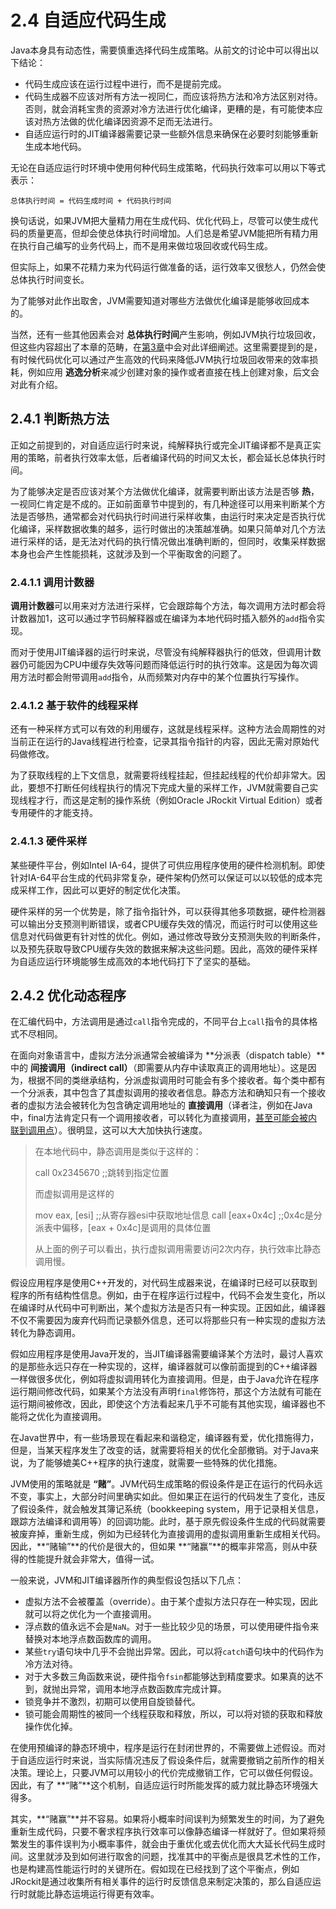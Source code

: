 <a name="2.4"></a>
# 2.4 自适应代码生成

Java本身具有动态性，需要慎重选择代码生成策略。从前文的讨论中可以得出以下结论：

* 代码生成应该在运行过程中进行，而不是提前完成。
* 代码生成器不应该对所有方法一视同仁，而应该将热方法和冷方法区别对待。否则，就会消耗宝贵的资源对冷方法进行优化编译，更糟的是，有可能使本应该对热方法做的优化编译因资源不足而无法进行。
* 自适应运行时的JIT编译器需要记录一些额外信息来确保在必要时刻能够重新生成本地代码。

无论在自适应运行时环境中使用何种代码生成策略，代码执行效率可以用以下等式表示：

	总体执行时间 = 代码生成时间 + 代码执行时间

换句话说，如果JVM把大量精力用在生成代码、优化代码上，尽管可以使生成代码的质量更高，但却会使总体执行时间增加。人们总是希望JVM能把所有精力用在执行自己编写的业务代码上，而不是用来做垃圾回收或代码生成。

但实际上，如果不花精力来为代码运行做准备的话，运行效率又很愁人，仍然会使总体执行时间变长。

为了能够对此作出取舍，JVM需要知道对哪些方法做优化编译是能够收回成本的。

当然，还有一些其他因素会对 **总体执行时间**产生影响，例如JVM执行垃圾回收，但这些内容超出了本章的范畴，在[第3章][2]中会对此详细阐述。这里需要提到的是，有时候代码优化可以通过产生高效的代码来降低JVM执行垃圾回收带来的效率损耗，例如应用 **逃逸分析**来减少创建对象的操作或者直接在栈上创建对象，后文会对此有介绍。

<a name="2.4.1"></a>
## 2.4.1 判断热方法

正如之前提到的，对自适应运行时来说，纯解释执行或完全JIT编译都不是真正实用的策略，前者执行效率太低，后者编译代码的时间又太长，都会延长总体执行时间。

为了能够决定是否应该对某个方法做优化编译，就需要判断出该方法是否够 **热**，一视同仁肯定是不成的。正如前面章节中提到的，有几种途径可以用来判断某个方法是否够热，通常都会对代码执行时间进行采样收集，由运行时来决定是否执行优化编译，采样数据收集的越多，运行时做出的决策越准确。如果只简单对几个方法进行采样的话，是无法对代码的执行情况做出准确判断的，但同时，收集采样数据本身也会产生性能损耗，这就涉及到一个平衡取舍的问题了。

<a name="2.4.1.1"></a>
### 2.4.1.1 调用计数器

**调用计数器**可以用来对方法进行采样，它会跟踪每个方法，每次调用方法时都会将计数器加1，这可以通过字节码解释器或在编译为本地代码时插入额外的`add`指令实现。

而对于使用JIT编译器的运行时来说，尽管没有纯解释器执行的低效，但调用计数器仍可能因为CPU中缓存失效等问题而降低运行时的执行效率。这是因为每次调用方法时都会附带调用`add`指令，从而频繁对内存中的某个位置执行写操作。

<a name="2.4.1.2"></a>
### 2.4.1.2 基于软件的线程采样

还有一种采样方式可以有效的利用缓存，这就是线程采样。这种方法会周期性的对当前正在运行的Java线程进行检查，记录其指令指针的内容，因此无需对原始代码做修改。

为了获取线程的上下文信息，就需要将线程挂起，但挂起线程的代价却非常大。因此，要想不打断任何线程执行的情况下完成大量的采样工作，JVM就需要自己实现线程才行，而这是定制的操作系统（例如Oracle JRockit Virtual Edition）或者专用硬件的才能支持。

<a name="2.4.1.3"></a>
### 2.4.1.3 硬件采样

某些硬件平台，例如Intel IA-64，提供了可供应用程序使用的硬件检测机制。即使针对IA-64平台生成的代码非常复杂，硬件架构仍然可以保证可以以较低的成本完成采样工作，因此可以更好的制定优化决策。

硬件采样的另一个优势是，除了指令指针外，可以获得其他多项数据，硬件检测器可以输出分支预测判断错误，或者CPU缓存失效的情况，而运行时可以使用这些信息对代码做更有针对性的优化。例如，通过修改导致分支预测失败的判断条件，以及预先获取导致CPU缓存失效的数据来解决这些问题。因此，高效的硬件采样为自适应运行环境能够生成高效的本地代码打下了坚实的基础。

<a name="2.4.2"></a>
## 2.4.2 优化动态程序

在汇编代码中，方法调用是通过`call`指令完成的，不同平台上`call`指令的具体格式不尽相同。

在面向对象语言中，虚拟方法分派通常会被编译为 **分派表（dispatch table）**中的 **间接调用（indirect call）**（即需要从内存中读取真正的调用地址）。这是因为，根据不同的类继承结构，分派虚拟调用时可能会有多个接收者。每个类中都有一个分派表，其中包含了其虚拟调用的接收者信息。静态方法和确知只有一个接收者的虚拟方法会被转化为包含确定调用地址的 **直接调用**（译者注，例如在Java中，final方法肯定只有一个调用接收者，可以转化为直接调用，[甚至可能会被内联到调用点][1]）。很明显，这可以大大加快执行速度。

>在本地代码中，静态调用是类似于这样的：
>
>    call 0x2345670    ;;跳转到指定位置
>
>而虚拟调用是这样的
>
>    mov eax, [esi]    ;;从寄存器esi中获取地址信息
>    call [eax+0x4c]   ;;0x4c是分派表中偏移，[eax + 0x4c]是调用的具体位置
>
>从上面的例子可以看出，执行虚拟调用需要访问2次内存，执行效率比静态调用慢。

假设应用程序是使用C++开发的，对代码生成器来说，在编译时已经可以获取到程序的所有结构性信息。例如，由于在程序运行过程中，代码不会发生变化，所以在编译时从代码中可判断出，某个虚拟方法是否只有一种实现。正因如此，编译器不仅不需要因为废弃代码而记录额外信息，还可以将那些只有一种实现的虚拟方法转化为静态调用。

假如应用程序是使用Java开发的，当JIT编译器需要编译某个方法时，最讨人喜欢的是那些永远只存在一种实现的，这样，编译器就可以像前面提到的C++编译器一样做很多优化，例如将虚拟调用转化为直接调用。但是，由于Java允许在程序运行期间修改代码，如果某个方法没有声明`final`修饰符，那这个方法就有可能在运行期间被修改，因此，即使这个方法看起来几乎不可能有其他实现，编译器也不能将之优化为直接调用。

在Java世界中，有一些场景现在看起来和谐稳定，编译器有爱，优化措施得力，但是，当某天程序发生了改变的话，就需要将相关的优化全部撤销。对于Java来说，为了能够媲美C++程序的执行速度，就需要一些特殊的优化措施。

JVM使用的策略就是 **“赌”**。JVM代码生成策略的假设条件是正在运行的代码永远不变，事实上，大部分时间里确实如此。但如果正在运行的代码发生了变化，违反了假设条件，就会触发其簿记系统（bookkeeping system，用于记录相关信息，跟踪方法编译和调用等）的回调功能。此时，基于原先假设条件生成的代码就需要被废弃掉，重新生成，例如为已经转化为直接调用的虚拟调用重新生成相关代码。 因此，**“赌输”**的代价是很大的，但如果 **“赌赢”**的概率非常高，则从中获得的性能提升就会非常大，值得一试。

一般来说，JVM和JIT编译器所作的典型假设包括以下几点：

* 虚拟方法不会被覆盖（override）。由于某个虚拟方法只存在一种实现，因此就可以将之优化为一个直接调用。
* 浮点数的值永远不会是`NaN`。对于一些比较少见的场景，可以使用硬件指令来替换对本地浮点数函数库的调用。
* 某些`try`语句块中几乎不会抛出异常。因此，可以将`catch`语句块中的代码作为冷方法对待。
* 对于大多数三角函数来说，硬件指令`fsin`都能够达到精度要求。如果真的达不到，就抛出异常，调用本地浮点数函数库完成计算。
* 锁竞争并不激烈，初期可以使用自旋锁替代。
* 锁可能会周期性的被同一个线程获取和释放，所以，可以将对锁的获取和释放操作优化掉。

在使用预编译的静态环境中，程序是运行在封闭世界的，不需要做上述假设。而对于自适应运行时来说，当实际情况违反了假设条件后，就需要撤销之前所作的相关决策。理论上，只要JVM可以用较小的代价完成撤销工作，它可以做任何假设。因此，有了 **“赌”**这个机制，自适应运行时所能发挥的威力就比静态环境强大得多。

其实，**“赌赢”**并不容易。如果将小概率时间误判为频繁发生的时间，为了避免重新生成代码，只要不奢求程序执行效率可以像静态编译一样就好了。但如果将频繁发生的事件误判为小概率事件，就会由于重优化或去优化而大大延长代码生成时间。这里就涉及到如何进行取舍的问题，找准其中的平衡点是很具艺术性的工作，也是构建高性能运行时的关键所在。假如现在已经找到了这个平衡点，例如JRockit是通过收集所有相关事件的运行时反馈信息来制定决策的，那么自适应运行时就能比静态运境运行得更有效率。




[1]:    http://docs.oracle.com/javase/specs/jls/se7/html/jls-8.html#jls-8.4.3.3    "method modifier: final"
[2]:    ../chap3/3.md#3    "自适应内存管理"
